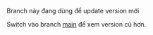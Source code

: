 Branch này đang dùng để update version mới

Switch vào branch [main](https://github.com/Noobmaster69-bug/industrial-iot-gateway/tree/main) để xem version cũ hơn.

